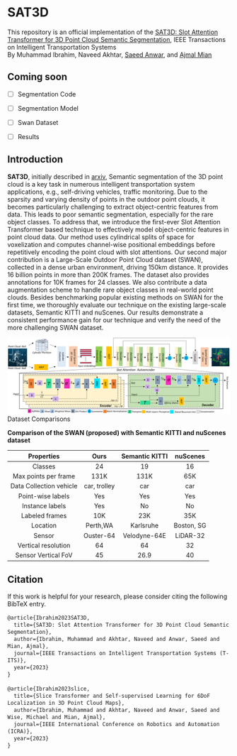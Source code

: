 # SAT3D

This repository is an official implementation of the [SAT3D: Slot Attention Transformer for 3D Point Cloud Semantic Segmentation](https://arxiv.org/), IEEE Transactions on Intelligent Transportation Systems  
By Muhammad Ibrahim, Naveed Akhtar, [Saeed Anwar](https://saeed-anwar.github.io/), and [Ajmal Mian](https://ajmalsaeed.net/)


## Coming soon
- [ ] Segmentation Code
- [ ] Segmentation Model
- [ ] Swan Dataset
- [ ] Results


## Introduction

**SAT3D**, initially described in [arxiv](https://arxiv.org/), Semantic segmentation of the 3D point cloud is a key task in numerous intelligent transportation system applications, e.g., self-driving vehicles, traffic monitoring. Due to the sparsity and varying density of  points in the outdoor point clouds, it becomes  particularly challenging to extract object-centric features from data. This leads to poor semantic segmentation, especially for the rare object classes. To address that, we introduce the first-ever Slot Attention Transformer based technique to effectively model object-centric features in point cloud data. Our method uses cylindrical splits of space for voxelization and computes channel-wise positional embeddings before repetitively encoding the point cloud with slot attentions. Our second major contribution is a Large-Scale Outdoor Point Cloud dataset (SWAN), collected in a dense urban environment, driving 150km distance. It provides 16 billion points in more than 200K frames. The dataset also provides annotations for 10K frames for 24 classes. We also contribute a data augmentation scheme to handle rare object classes in real-world point clouds. Besides benchmarking popular existing methods on SWAN for the first time, we thoroughly evaluate our technique on the existing large-scale datasets, Semantic KITTI and nuScenes. Our results demonstrate a consistent performance gain for our technique and verify the need of the more challenging SWAN dataset. 

<div align=center>
<img src='./fig/MainDiagramfinal8.PNG' width=600>
</div

## Dataset Comparisons

**Comparison of the SWAN (proposed) with Semantic KITTI and nuScenes dataset**

| Properties              | Ours          | Semantic KITTI | nuScenes    | 
| :---:                   | :---:         | :---:          | :---:       |  
| Classes                 | 24            | 19             | 16          |
| Max points per frame    | 131K          | 131K           | 65K         |
| Data Collection vehicle | car, trolley  | car            | car         | 
| Point-wise labels       | Yes           | Yes            | Yes         |
| Instance labels         | Yes           | No             | No          | 
| Labeled frames          | 10K           | 23K            | 35K         | 
| Location                | Perth,WA      | Karlsruhe      | Boston, SG  |
| Sensor                  | Ouster-64     | Velodyne-64E   | LiDAR-32    | 
| Vertical resolution     | 64            | 64             | 32          | 
| Sensor Vertical FoV     | 45            | 26.9           | 40          | 


## Citation

If this work is helpful for your research, please consider citing the following BibTeX entry.

```
@article{Ibrahim2023SAT3D,
  title={SAT3D: Slot Attention Transformer for 3D Point Cloud Semantic Segmentation},
  author={Ibrahim, Muhammad and Akhtar, Naveed and Anwar, Saeed and Mian, Ajmal},
  journal={IEEE Transactions on Intelligent Transportation Systems (T-ITS)},
  year={2023}
}

@article{Ibrahim2023slice,
  title={Slice Transformer and Self-supervised Learning for 6DoF Localization in 3D Point Cloud Maps},
  author={Ibrahim, Muhammad and Akhtar, Naveed and Anwar, Saeed and Wise, Michael and Mian, Ajmal},
  journal={IEEE International Conference on Robotics and Automation (ICRA)},
  year={2023}
}
```

